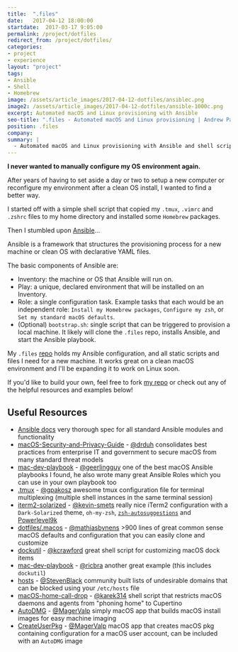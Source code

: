 ```yaml
---
title:  ".files"
date:   2017-04-12 18:00:00
startdate:  2017-03-17 9:05:00
permalink: /project/dotfiles
redirect_from: /project/dotfiles/
categories:
- project
- experience
layout: "project"
tags:
- Ansible
- Shell
- Homebrew
image: /assets/article_images/2017-04-12-dotfiles/ansiblec.png
image2: /assets/article_images/2017-04-12-dotfiles/ansible-1000c.png
excerpt: Automated macOS and Linux provisioning with Ansible
seo-title: ".files - Automated macOS and Linux provisioning | Andrew Paradi"
position: .files
company:
summary: |
  - Automated macOS and Linux provisioning with Ansible and shell scripts.
---
```


**I never wanted to manually configure my OS environment again.**

After years of having to set aside a day or two to setup a new computer or reconfigure my environment after a clean OS install, I wanted to find a better way.

I started off with a simple shell script that copied my `.tmux`, `.vimrc` and `.zshrc` files to my home directory and installed some `Homebrew` packages.

Then I stumbled upon [Ansible](https://www.ansible.com/)...

Ansible is a framework that structures the provisioning process for a new machine or clean OS with declarative YAML files.

The basic components of Ansible are:
- Inventory: the machine or OS that Ansible will run on.
- Play: a unique, declared environment that will be installed on an Inventory.
- Role: a single configuration task. Example tasks that each would be an independent role: `Install my Homebrew packages`, `Configure my zsh`, or `Set my standard macOS defaults`.
- (Optional) `bootstrap.sh`: single script that can be triggered to provision a local machine. It likely will clone the `.files` repo, installs Ansible, and start the Ansible playbook.

My `.files` [repo](https://github.com/andrewparadi/.files) holds my Ansible configuration, and all static scripts and files I need for a new machine. It works great on a clean macOS environment and I'll be expanding it to work on Linux soon.

If you'd like to build your own, feel free to fork [my repo](https://github.com/andrewparadi/.files) or check out any of the helpful resources and examples below!

Useful Resources
---
- [Ansible docs](https://docs.ansible.com/ansible/) very thorough spec for all standard Ansible modules and functionality
- [macOS-Security-and-Privacy-Guide](https://github.com/drduh/macOS-Security-and-Privacy-Guide) - [@drduh](https://github.com/drduh) consolidates best practices from enterprise IT and government to secure macOS from many standard threat models
- [mac-dev-playbook](https://github.com/geerlingguy/mac-dev-playbook) - [@geerlingguy](https://github.com/geerlingguy) one of the best macOS Ansible playbooks I found, he also wrote many great Ansible Roles which you can use in your own playbook too
- [.tmux](https://github.com/gpakosz/.tmux) - [@gpakosz](https://github.com/gpakosz) awesome tmux configuration file for terminal multiplexing (multiple shell instances in the same terminal session)
- [iterm2-solarized](https://gist.github.com/kevin-smets/8568070) - [@kevin-smets](https://github.com/kevin-smets) really nice iTerm2 configuration with a `Dark-Solarized` theme, `oh-my-zsh`, [`zsh-autosuggestions`](https://github.com/zsh-users/zsh-autosuggestions#oh-my-zsh) and [Powerlevel9k](https://github.com/bhilburn/powerlevel9k)
- [dotfiles/.macos](https://github.com/mathiasbynens/dotfiles) - [@mathiasbynens](https://github.com/mathiasbynens) >900 lines of great common sense macOS defaults and configuration that you can easily clone and customize
- [dockutil](https://github.com/kcrawford/dockutil) - [@kcrawford](https://github.com/kcrawford) great shell script for customizing macOS dock items
- [mac-dev-playbook](https://github.com/ricbra/mac-dev-playbook) - [@ricbra](https://github.com/ricbra) another great example (this includes `dockutil`)
- [hosts](https://github.com/StevenBlack/hosts) - [@StevenBlack](https://github.com/StevenBlack) community built lists of undesirable domains that can be blocked using your `/etc/hosts` file
- [macOS-home-call-drop](https://github.com/karek314/macOS-home-call-drop) - [@karek314](https://github.com/karek314) shell script that restricts macOS daemons and agents from "phoning home" to Cupertino
- [AutoDMG](https://github.com/MagerValp/AutoDMG) - [@MagerValp](https://github.com/MagerValp) simply macOS app that builds macOS install images for easy machine imaging
- [CreateUserPkg](https://github.com/MagerValp/CreateUserPkg) - [@MagerValp](https://github.com/MagerValp) macOS app that creates macOS pkg containing configuration for a macOS user account, can be included with an `AutoDMG` image
